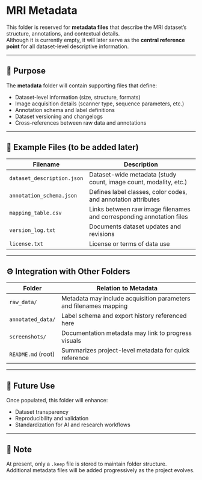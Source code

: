 # MRI Metadata

This folder is reserved for **metadata files** that describe the MRI dataset’s structure, annotations, and contextual details.  
Although it is currently empty, it will later serve as the **central reference point** for all dataset-level descriptive information.

---

## 📘 Purpose

The **metadata** folder will contain supporting files that define:
- Dataset-level information (size, structure, formats)
- Image acquisition details (scanner type, sequence parameters, etc.)
- Annotation schema and label definitions
- Dataset versioning and changelogs
- Cross-references between raw data and annotations

---

## 🧱 Example Files (to be added later)

| Filename | Description |
|-----------|--------------|
| `dataset_description.json` | Dataset-wide metadata (study count, image count, modality, etc.) |
| `annotation_schema.json` | Defines label classes, color codes, and annotation attributes |
| `mapping_table.csv` | Links between raw image filenames and corresponding annotation files |
| `version_log.txt` | Documents dataset updates and revisions |
| `license.txt` | License or terms of data use |

---

## ⚙️ Integration with Other Folders

| Folder | Relation to Metadata |
|---------|----------------------|
| `raw_data/` | Metadata may include acquisition parameters and filenames mapping |
| `annotated_data/` | Label schema and export history referenced here |
| `screenshots/` | Documentation metadata may link to progress visuals |
| `README.md` (root) | Summarizes project-level metadata for quick reference |

---

## 🧠 Future Use

Once populated, this folder will enhance:
- Dataset transparency  
- Reproducibility and validation  
- Standardization for AI and research workflows  

---

## 📜 Note

At present, only a `.keep` file is stored to maintain folder structure.  
Additional metadata files will be added progressively as the project evolves.
